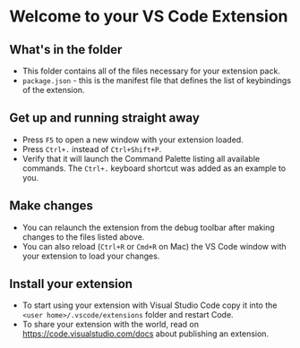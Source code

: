 # Welcome to your VS Code Extension

## What's in the folder

-   This folder contains all of the files necessary for your extension pack.
-   `package.json` - this is the manifest file that defines the list of
    keybindings of the extension.

## Get up and running straight away

-   Press `F5` to open a new window with your extension loaded.
-   Press `Ctrl+.` instead of `Ctrl+Shift+P`.
-   Verify that it will launch the Command Palette listing all available
    commands. The `Ctrl+.` keyboard shortcut was added as an example to you.

## Make changes

-   You can relaunch the extension from the debug toolbar after making changes
    to the files listed above.
-   You can also reload (`Ctrl+R` or `Cmd+R` on Mac) the VS Code window with
    your extension to load your changes.

## Install your extension

-   To start using your extension with Visual Studio Code copy it into the
    `<user home>/.vscode/extensions` folder and restart Code.
-   To share your extension with the world, read on
    https://code.visualstudio.com/docs about publishing an extension.
